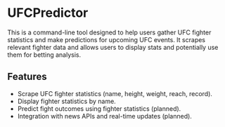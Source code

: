 # UFCPredictor

This is a command-line tool designed to help users gather UFC fighter statistics and make predictions for upcoming UFC events. It scrapes relevant fighter data and allows users to display stats and potentially use them for betting analysis.

## Features

- Scrape UFC fighter statistics (name, height, weight, reach, record).
- Display fighter statistics by name.
- Predict fight outcomes using fighter statistics (planned).
- Integration with news APIs and real-time updates (planned).